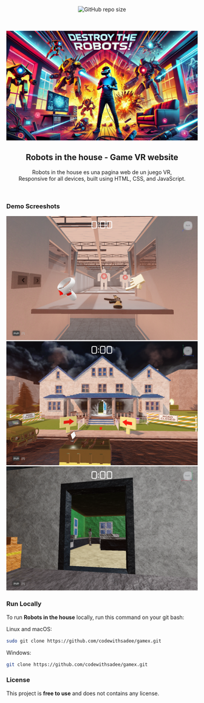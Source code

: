 <div align="center">
  
  ![GitHub repo size](https://img.shields.io/github/repo-size/codewithsadee/gamex)

  <br />
  <br />
  
  <img src="./readme-images/poster.webp" />

  <h2 align="center">Robots in the house - Game VR website</h2>

  Robots in the house es una pagina web de un juego VR, <br />Responsive for all devices, built using HTML, CSS, and JavaScript.


</div>

<br />

### Demo Screeshots

![GameX Desktop Demo](./readme-images/Screen1.png "Desktop Demo")
![GameX Desktop Demo](./readme-images/Screen2.png "Desktop Demo")
![GameX Desktop Demo](./readme-images/Screen3.png "Desktop Demo")



### Run Locally

To run **Robots in the house** locally, run this command on your git bash:

Linux and macOS:

```bash
sudo git clone https://github.com/codewithsadee/gamex.git
```

Windows:

```bash
git clone https://github.com/codewithsadee/gamex.git
```

### License

This project is **free to use** and does not contains any license.
